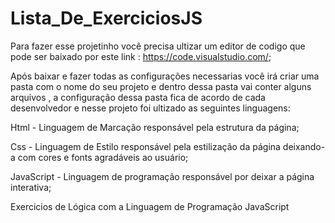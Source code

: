 # Lista_De_ExerciciosJS

Para fazer esse projetinho você precisa ultizar um editor de codigo que pode ser baixado por este link : https://code.visualstudio.com/;

Após baixar e fazer todas as configurações necessarias você irá criar uma pasta com o nome do seu projeto e dentro dessa pasta vai conter alguns arquivos , a configuração dessa pasta fica de acordo de cada desenvolvedor e nesse projeto foi ultizado as seguintes linguagens:

Html - Linguagem de Marcação responsável pela estrutura da página;

Css - Linguagem de Estilo responsável pela estilização da página deixando-a com cores e fonts agradáveis ao usuário;

JavaScript - Linguagem de programação responsável por deixar a página interativa;

Exercicios de Lógica com a Linguagem de Programação JavaScript 
